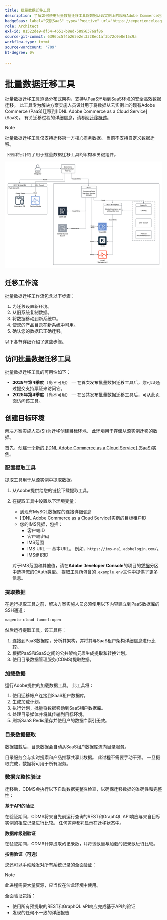 ```yaml
---
title: 批量数据迁移工具
description: 了解如何使用批量数据迁移工具将数据从云实例上的现有Adobe Commerce迁移到 [!DNL Adobe Commerce as a Cloud Service]。
badgeSaas: label="仅限SaaS" type="Positive" url="https://experienceleague.adobe.com/zh-hans/docs/commerce/user-guides/product-solutions" tooltip="仅适用于Adobe Commerce as a Cloud Service和Adobe Commerce Optimizer项目(Adobe管理的SaaS基础架构)。"
role: Architect
exl-id: 81522de9-df54-4651-b8ed-58956376af86
source-git-commit: 6396bc5f4b265e2e13328ec1af3b72c0e8e15c9a
workflow-type: tm+mt
source-wordcount: '709'
ht-degree: 0%

---
```


# 批量数据迁移工具

批量数据迁移工具遵循分布式架构，支持从PaaS环境到SaaS环境的安全高效数据迁移。 此工具专为解决方案实施人员设计用于将数据从云实例上的现有Adobe Commerce (PaaS)迁移到[!DNL Adobe Commerce as a Cloud Service] (SaaS)。 有关迁移过程的详细信息，请参阅[迁移概述](./overview.md)。

>[!NOTE]
>
>批量数据迁移工具仅支持迁移第一方核心商务数据。 当前不支持自定义数据迁移。

下图详细介绍了用于批量数据迁移工具的架构和关键组件。

![批量数据迁移工具体系结构](../assets/bulk-data-diagram.png)

## 迁移工作流

批量数据迁移工作流包含以下步骤：

1. 为迁移设置新环境。
1. 从旧系统复制数据。
1. 将数据移动到新系统中。
1. 使您的产品目录在新系统中可用。
1. 确认您的数据已正确迁移。

以下各节详细介绍了这些步骤。

## 访问批量数据迁移工具

批量数据迁移工具的可用性如下：

- **2025年第4季度**（尚不可用） — 在首次发布批量数据迁移工具后，您可以通过提交支持票证来访问它。
- **2025年第4季度**（尚不可用） — 在公共发布批量数据迁移工具后，可从此页面访问该工具。

## 创建目标环境

解决方案实施人员(SI)为迁移创建目标环境。 此环境用于存储从源实例迁移的数据。

首先，[创建一个新的 [!DNL Adobe Commerce as a Cloud Service] (SaaS)实例](../getting-started.md#create-an-instance)。

### 配置提取工具

提取工具用于从源实例中提取数据。

1. 从Adobe提供给您的链接下载提取工具。
1. 在提取工具中设置以下环境变量：
   - 到现有MySQL数据库的连接详细信息
   - [!DNL Adobe Commerce as a Cloud Service]实例的目标租户ID
   - 您的IMS凭据，包括：
      - 客户端ID
      - 客户端密码
      - IMS范围
      - IMS URL — 基本URL。 例如，`https://ims-na1.adobelogin.com/`。
      - IMS组织ID

   对于IMS范围和其他值，请在&#x200B;**Adobe Developer Console**&#x200B;的项目的[凭据](https://developer.adobe.com/console/)分区中选择您的OAuth类型。 提取工具所包含的`.example.env`文件中提供了更多信息。

### 提取数据

在运行提取工具之前，解决方案实施人员必须使用以下内容建立到PaaS数据库的SSH通道：

```bash
magento-cloud tunnel:open
```

然后运行提取工具，该工具将：

1. 连接到PaaS数据库，分析其架构，并将其与SaaS租户架构详细信息进行比较。
1. 根据PaaS和SaaS之间的公共架构元素生成提取和转换计划。
1. 使用目录数据管理服务(CDMS)提取数据。

### 加载数据

运行Adobe提供的加载数据工具。 此工具将：

1. 使用迁移帐户连接到SaaS租户数据库。
1. 生成加载计划。
1. 执行计划，批量将数据移动到SaaS租户数据库。
1. 处理目录媒体并将其传输到目标环境。
1. 刷新SaaS Redis缓存并使租户的数据库索引无效。

### 目录数据摄取

数据加载后，目录数据会自动从SaaS租户数据库流向目录服务。

目录服务会与实时搜索和产品推荐共享此数据。 此过程不需要手动干预。 一旦摄取完成，数据将可用于所有服务。

### 数据完整性验证

迁移后，CDMS会执行以下自动数据完整性检查，以确保迁移数据的准确性和完整性：

**基于API的验证**

在验证期间，CDMS将来自先前运行查询的REST和GraphQL API响应与来自目标实例的相应记录进行比较。 任何差异都将显示在迁移状态中。

**数据库级别验证**

在验证期间，CDMS计算提取的记录数，并将该数量与加载的记录数进行比较。

**按需验证（可选）**

您还可以手动触发对所有系统记录的全面验证：

>[!NOTE]
>
>此进程需要大量资源，应当仅在沙盒环境中使用。

全面验证包括：

- 使用所有预提取的REST和GraphQL API响应完成基于API的验证
- 发现的任何不一致的详细报告
